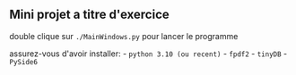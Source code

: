 ## Mini projet a titre d'exercice

double clique sur `./MainWindows.py` pour lancer le programme

assurez-vous d'avoir installer:
    - `python 3.10 (ou recent)`
    - `fpdf2`
    - `tinyDB`
    - `PySide6`

